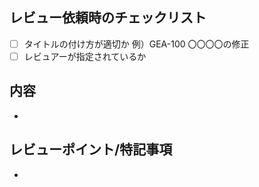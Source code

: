 ## レビュー依頼時のチェックリスト

<!--
確認が済んだら[x]のようにするとチェックマークが入ります。
-->

- [ ] タイトルの付け方が適切か 例）GEA-100 〇〇〇〇の修正
- [ ] レビュアーが指定されているか

## 内容

<!--
対応した内容の概要を記載してください。
-->

-

## レビューポイント/特記事項

<!--
レビュアーがスムーズにレビューできるように、レビューポイントなどレビュアーに伝えたいことがあれば記載してください。
-->

-
